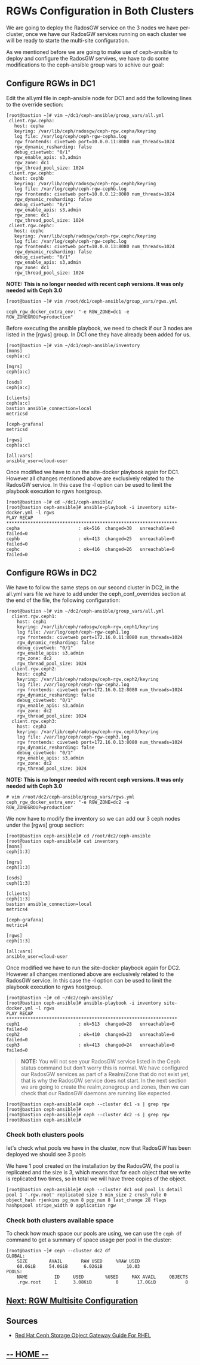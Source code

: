 # RGWs Configuration in Both Clusters

We are going to deploy the RadosGW service on the 3 nodes we have per-cluster, once we have our RadosGW services running on each cluster we will be ready to starte the multi-site configuration.



As we mentioned before we are going to make use of ceph-ansible to deploy and configure the RadosGW servives, we have to do some modifications to the ceph-ansible group vars to achive our goal:


## Configure RGWs in DC1

Edit the all.yml file in ceph-ansible node for DC1 and add the following lines to the override section:
 ```
[root@bastion ~]# vim ~/dc1/ceph-ansible/group_vars/all.yml
  client.rgw.cepha:
    host: cepha
    keyring: /var/lib/ceph/radosgw/ceph-rgw.cepha/keyring
    log file: /var/log/ceph/ceph-rgw-cepha.log
    rgw frontends: civetweb port=10.0.0.11:8080 num_threads=1024
    rgw_dynamic_resharding: false
    debug_civetweb: "0/1"
    rgw_enable_apis: s3,admin
    rgw_zone: dc1
    rgw_thread_pool_size: 1024
  client.rgw.cephb:
    host: cephb
    keyring: /var/lib/ceph/radosgw/ceph-rgw.cephb/keyring
    log file: /var/log/ceph/ceph-rgw-cephb.log
    rgw frontends: civetweb port=10.0.0.12:8080 num_threads=1024
    rgw_dynamic_resharding: false
    debug_civetweb: "0/1"
    rgw_enable_apis: s3,admin
    rgw_zone: dc1
    rgw_thread_pool_size: 1024
  client.rgw.cephc:
    host: cephc
    keyring: /var/lib/ceph/radosgw/ceph-rgw.cephc/keyring
    log file: /var/log/ceph/ceph-rgw-cephc.log
    rgw frontends: civetweb port=10.0.0.13:8080 num_threads=1024
    rgw_dynamic_resharding: false
    debug_civetweb: "0/1"
    rgw_enable_apis: s3,admin
    rgw_zone: dc1
    rgw_thread_pool_size: 1024
```

**NOTE: This is no longer needed with recent ceph versions. It was only needed with Ceph 3.0**
```
[root@bastion ~]# vim /root/dc1/ceph-ansible/group_vars/rgws.yml
```

```
ceph_rgw_docker_extra_env: "-e RGW_ZONE=dc1 -e RGW_ZONEGROUP=production"
```

Before executing the ansible playbook, we need to check if our 3 nodes are listed in the [rgws] group. In DC1 one they have already been added for us.

```
[root@bastion ~]# vim ~/dc1/ceph-ansible/inventory
[mons]
ceph[a:c]

[mgrs]
ceph[a:c]

[osds]
ceph[a:c]

[clients]
ceph[a:c]
bastion ansible_connection=local
metricsd

[ceph-grafana]
metricsd

[rgws]
ceph[a:c]

[all:vars]
ansible_user=cloud-user
```

Once modified we have to run the site-docker playbook again for DC1. However all changes mentioned above are exclusively related to the RadosGW service. In this case the -l option can be used to limit the playbook execution to rgws hostgroup.

```
[root@bastion ~]# cd ~/dc1/ceph-ansible/
[root@bastion ceph-ansible]# ansible-playbook -i inventory site-docker.yml -l rgws
PLAY RECAP ****************************************************************
cepha                      : ok=516  changed=30   unreachable=0    failed=0   
cephb                      : ok=413  changed=25   unreachable=0    failed=0   
cephc                      : ok=416  changed=26   unreachable=0    failed=0
```

## Configure RGWs in DC2

We have to follow the same steps on our second cluster in DC2, in the all.yml vars file we have to add under the ceph_conf_overrides section at the end of the file, the following configuration:
```
[root@bastion ~]# vim ~/dc2/ceph-ansible/group_vars/all.yml
  client.rgw.ceph1:
    host: ceph1
    keyring: /var/lib/ceph/radosgw/ceph-rgw.ceph1/keyring
    log file: /var/log/ceph/ceph-rgw-ceph1.log
    rgw frontends: civetweb port=172.16.0.11:8080 num_threads=1024
    rgw_dynamic_resharding: false
    debug_civetweb: "0/1"
    rgw_enable_apis: s3,admin
    rgw_zone: dc2
    rgw_thread_pool_size: 1024
  client.rgw.ceph2:
    host: ceph2
    keyring: /var/lib/ceph/radosgw/ceph-rgw.ceph2/keyring
    log file: /var/log/ceph/ceph-rgw-ceph2.log
    rgw frontends: civetweb port=172.16.0.12:8080 num_threads=1024
    rgw_dynamic_resharding: false
    debug_civetweb: "0/1"
    rgw_enable_apis: s3,admin
    rgw_zone: dc2
    rgw_thread_pool_size: 1024
  client.rgw.ceph3:
    host: ceph3
    keyring: /var/lib/ceph/radosgw/ceph-rgw.ceph3/keyring
    log file: /var/log/ceph/ceph-rgw-ceph3.log
    rgw frontends: civetweb port=172.16.0.13:8080 num_threads=1024
    rgw_dynamic_resharding: false
    debug_civetweb: "0/1"
    rgw_enable_apis: s3,admin
    rgw_zone: dc2
    rgw_thread_pool_size: 1024
```

**NOTE: This is no longer needed with recent ceph versions. It was only needed with Ceph 3.0**
```
# vim /root/dc2/ceph-ansible/group_vars/rgws.yml
ceph_rgw_docker_extra_env: "-e RGW_ZONE=dc2 -e RGW_ZONEGROUP=production"
```

We now have to modify the inventory so we can add our 3 ceph nodes under the [rgws] group section:
```
[root@bastion ceph-ansible]# cd /root/dc2/ceph-ansible
[root@bastion ceph-ansible]# cat inventory 
[mons]
ceph[1:3]

[mgrs]
ceph[1:3]

[osds]
ceph[1:3]

[clients]
ceph[1:3]
bastion ansible_connection=local
metrics4

[ceph-grafana]
metrics4

[rgws]
ceph[1:3]

[all:vars]
ansible_user=cloud-user

```


Once modified we have to run the site-docker playbook again for DC2. However all changes mentioned above are exclusively related to the RadosGW service. In this case the -l option can be used to limit the playbook execution to rgws hostgroup.

```
[root@bastion ~]# cd ~/dc2/ceph-ansible/
[root@bastion ceph-ansible]# ansible-playbook -i inventory site-docker.yml -l rgws
PLAY RECAP ****************************************************************
ceph1                      : ok=513  changed=28   unreachable=0    failed=0   
ceph2                      : ok=410  changed=23   unreachable=0    failed=0   
ceph3                      : ok=413  changed=24   unreachable=0    failed=0
```

>**NOTE:** You will not see your RadosGW service listed in the Ceph status command but don't worry this is normal. We have configured our RadosGW services as part of a Realm/Zone that do not exist yet, that is why the RadosGW service does not start. In the next section we are going to create the realm,zonegroup and zones, then we can check that our RadosGW daemons are running like expected.
```
[root@bastion ceph-ansible]# ceph --cluster dc1 -s | grep rgw
[root@bastion ceph-ansible]# 
[root@bastion ceph-ansible]# ceph --cluster dc2 -s | grep rgw
[root@bastion ceph-ansible]#
```

### Check both clusters pools

let's check what pools we have in the cluster, now that RadosGW has been deployed we should see 3 pools

We have 1 pool created on the installation by the RadosGW, the pool is replicated and the size is 3, which means that for each object that we write is replicated two times, so in total we will have three copies of the object.
```
[root@bastion ceph-ansible]# ceph --cluster dc1 osd pool ls detail
pool 1 '.rgw.root' replicated size 3 min_size 2 crush_rule 0 object_hash rjenkins pg_num 8 pgp_num 8 last_change 28 flags hashpspool stripe_width 0 application rgw
```

### Check both clusters available space

To check how much space our pools are using, we can use the `ceph df` command to get a summary of space usage per pool in the cluster:
```
[root@bastion ~]# ceph --cluster dc2 df
GLOBAL:
    SIZE        AVAIL       RAW USED     %RAW USED 
    60.0GiB     54.0GiB      6.02GiB         10.03 
POOLS:
    NAME          ID     USED        %USED     MAX AVAIL     OBJECTS 
    .rgw.root     1      3.08KiB         0       17.0GiB           8 

```


## [**Next: RGW Multisite Configuration**](https://redhatsummitlabs.gitlab.io/red-hat-ceph-storage-building-an-object-storage-active-active-multisite-solution/#/scenario3/03-RadosGW_Multisite_Configuration)

## Sources

* [Red Hat Ceph Storage Object Gateway Guide For RHEL](https://access.redhat.com/documentation/en-us/red_hat_ceph_storage/3/html-single/object_gateway_guide_for_red_hat_enterprise_linux/index)

## [**-- HOME --**](https://redhatsummitlabs.gitlab.io/red-hat-ceph-storage-building-an-object-storage-active-active-multisite-solution/#/)
